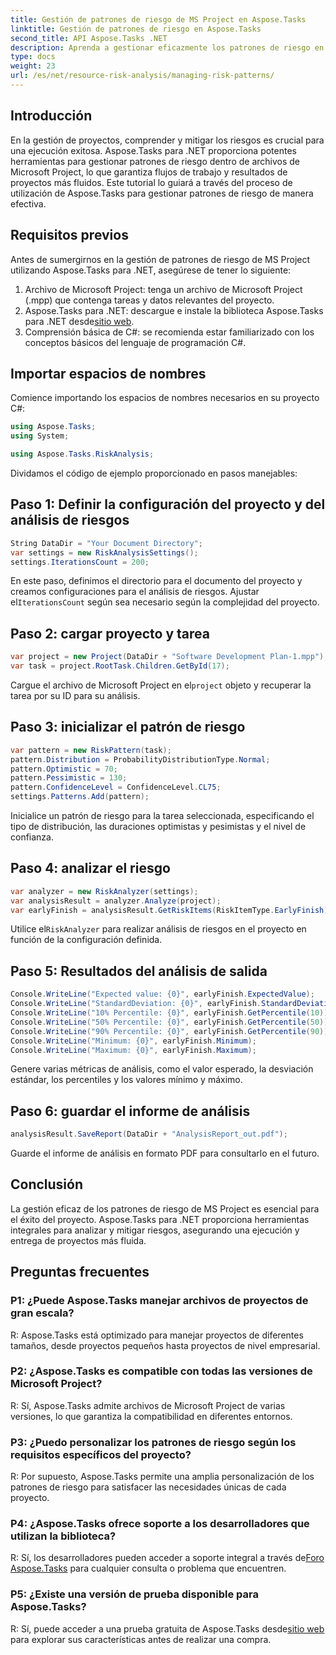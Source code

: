 ```yaml
---
title: Gestión de patrones de riesgo de MS Project en Aspose.Tasks
linktitle: Gestión de patrones de riesgo en Aspose.Tasks
second_title: API Aspose.Tasks .NET
description: Aprenda a gestionar eficazmente los patrones de riesgo en archivos de Microsoft Project utilizando Aspose.Tasks para .NET. Mejore los resultados del proyecto con potentes herramientas de análisis de riesgos.
type: docs
weight: 23
url: /es/net/resource-risk-analysis/managing-risk-patterns/
---
```

## Introducción
En la gestión de proyectos, comprender y mitigar los riesgos es crucial para una ejecución exitosa. Aspose.Tasks para .NET proporciona potentes herramientas para gestionar patrones de riesgo dentro de archivos de Microsoft Project, lo que garantiza flujos de trabajo y resultados de proyectos más fluidos. Este tutorial lo guiará a través del proceso de utilización de Aspose.Tasks para gestionar patrones de riesgo de manera efectiva.

## Requisitos previos

Antes de sumergirnos en la gestión de patrones de riesgo de MS Project utilizando Aspose.Tasks para .NET, asegúrese de tener lo siguiente:

1. Archivo de Microsoft Project: tenga un archivo de Microsoft Project (.mpp) que contenga tareas y datos relevantes del proyecto.
2.  Aspose.Tasks para .NET: descargue e instale la biblioteca Aspose.Tasks para .NET desde[sitio web](https://releases.aspose.com/tasks/net/).
3. Comprensión básica de C#: se recomienda estar familiarizado con los conceptos básicos del lenguaje de programación C#.

## Importar espacios de nombres

Comience importando los espacios de nombres necesarios en su proyecto C#:

```csharp
using Aspose.Tasks;
using System;

using Aspose.Tasks.RiskAnalysis;
```

Dividamos el código de ejemplo proporcionado en pasos manejables:

## Paso 1: Definir la configuración del proyecto y del análisis de riesgos

```csharp
String DataDir = "Your Document Directory";
var settings = new RiskAnalysisSettings();
settings.IterationsCount = 200;
```

En este paso, definimos el directorio para el documento del proyecto y creamos configuraciones para el análisis de riesgos. Ajustar el`IterationsCount` según sea necesario según la complejidad del proyecto.

## Paso 2: cargar proyecto y tarea

```csharp
var project = new Project(DataDir + "Software Development Plan-1.mpp");
var task = project.RootTask.Children.GetById(17);
```

 Cargue el archivo de Microsoft Project en el`project` objeto y recuperar la tarea por su ID para su análisis.

## Paso 3: inicializar el patrón de riesgo

```csharp
var pattern = new RiskPattern(task);
pattern.Distribution = ProbabilityDistributionType.Normal;
pattern.Optimistic = 70;
pattern.Pessimistic = 130;
pattern.ConfidenceLevel = ConfidenceLevel.CL75;
settings.Patterns.Add(pattern);
```

Inicialice un patrón de riesgo para la tarea seleccionada, especificando el tipo de distribución, las duraciones optimistas y pesimistas y el nivel de confianza.

## Paso 4: analizar el riesgo

```csharp
var analyzer = new RiskAnalyzer(settings);
var analysisResult = analyzer.Analyze(project);
var earlyFinish = analysisResult.GetRiskItems(RiskItemType.EarlyFinish).Get(project.RootTask);
```

 Utilice el`RiskAnalyzer` para realizar análisis de riesgos en el proyecto en función de la configuración definida.

## Paso 5: Resultados del análisis de salida

```csharp
Console.WriteLine("Expected value: {0}", earlyFinish.ExpectedValue);
Console.WriteLine("StandardDeviation: {0}", earlyFinish.StandardDeviation);
Console.WriteLine("10% Percentile: {0}", earlyFinish.GetPercentile(10));
Console.WriteLine("50% Percentile: {0}", earlyFinish.GetPercentile(50));
Console.WriteLine("90% Percentile: {0}", earlyFinish.GetPercentile(90));
Console.WriteLine("Minimum: {0}", earlyFinish.Minimum);
Console.WriteLine("Maximum: {0}", earlyFinish.Maximum);
```

Genere varias métricas de análisis, como el valor esperado, la desviación estándar, los percentiles y los valores mínimo y máximo.

## Paso 6: guardar el informe de análisis

```csharp
analysisResult.SaveReport(DataDir + "AnalysisReport_out.pdf");
```

Guarde el informe de análisis en formato PDF para consultarlo en el futuro.

## Conclusión

La gestión eficaz de los patrones de riesgo de MS Project es esencial para el éxito del proyecto. Aspose.Tasks para .NET proporciona herramientas integrales para analizar y mitigar riesgos, asegurando una ejecución y entrega de proyectos más fluida.

## Preguntas frecuentes

### P1: ¿Puede Aspose.Tasks manejar archivos de proyectos de gran escala?

R: Aspose.Tasks está optimizado para manejar proyectos de diferentes tamaños, desde proyectos pequeños hasta proyectos de nivel empresarial.

### P2: ¿Aspose.Tasks es compatible con todas las versiones de Microsoft Project?

R: Sí, Aspose.Tasks admite archivos de Microsoft Project de varias versiones, lo que garantiza la compatibilidad en diferentes entornos.

### P3: ¿Puedo personalizar los patrones de riesgo según los requisitos específicos del proyecto?

R: Por supuesto, Aspose.Tasks permite una amplia personalización de los patrones de riesgo para satisfacer las necesidades únicas de cada proyecto.

### P4: ¿Aspose.Tasks ofrece soporte a los desarrolladores que utilizan la biblioteca?

 R: Sí, los desarrolladores pueden acceder a soporte integral a través de[Foro Aspose.Tasks](https://forum.aspose.com/c/tasks/15) para cualquier consulta o problema que encuentren.

### P5: ¿Existe una versión de prueba disponible para Aspose.Tasks?

 R: Sí, puede acceder a una prueba gratuita de Aspose.Tasks desde[sitio web](https://releases.aspose.com/) para explorar sus características antes de realizar una compra.